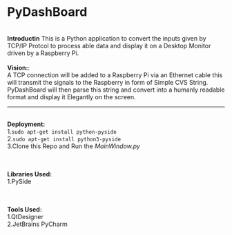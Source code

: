 # PyDashBoard
<html><br>
<b>Introductin</b>
This is a Python application to convert the inputs given by TCP/IP Protcol to process able data and display it on a Desktop Monitor driven by a Raspberry Pi.
<br><br>
<b>Vision:</b>:
<br>
A TCP connection will be added to a Raspberry Pi via an Ethernet cable this will transmit the signals to the Raspberry in form of Simple CVS String. PyDashBoard will then parse this string and convert into a humanly readable format and display it Elegantly on the screen.
<hr>
<br>
<b>Deployment:</b><br>
1.<code>sudo apt-get install python-pyside </code> <br>
2.<code>sudo apt-get install python3-pyside</code> <br>
3.Clone this Repo and Run the <i>MainWindow.py</i> 

<br><br>
<b>Libraries Used:</b><br>
1.PySide

<br><br>
<b>Tools Used:</b><br>
1.QtDesigner<br> 
2.JetBrains PyCharm
</html>
